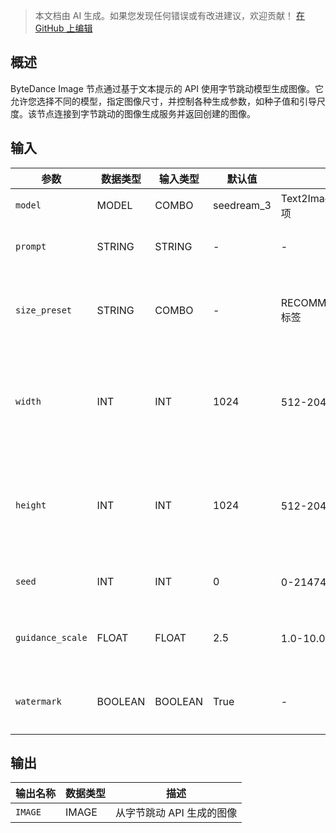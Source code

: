 > 本文档由 AI 生成。如果您发现任何错误或有改进建议，欢迎贡献！ [在 GitHub 上编辑](https://github.com/Comfy-Org/embedded-docs/blob/main/comfyui_embedded_docs/docs/ByteDanceImageNode/zh.md)

## 概述

ByteDance Image 节点通过基于文本提示的 API 使用字节跳动模型生成图像。它允许您选择不同的模型，指定图像尺寸，并控制各种生成参数，如种子值和引导尺度。该节点连接到字节跳动的图像生成服务并返回创建的图像。

## 输入

| 参数 | 数据类型 | 输入类型 | 默认值 | 范围 | 描述 |
|-----------|-----------|------------|---------|-------|-------------|
| `model` | MODEL | COMBO | seedream_3 | Text2ImageModelName 选项 | 模型名称 |
| `prompt` | STRING | STRING | - | - | 用于生成图像的文本提示 |
| `size_preset` | STRING | COMBO | - | RECOMMENDED_PRESETS 标签 | 选择推荐尺寸。选择 Custom 以使用下方的宽度和高度 |
| `width` | INT | INT | 1024 | 512-2048（步长 64） | 图像的自定义宽度。仅当 `size_preset` 设置为 `Custom` 时生效 |
| `height` | INT | INT | 1024 | 512-2048（步长 64） | 图像的自定义高度。仅当 `size_preset` 设置为 `Custom` 时生效 |
| `seed` | INT | INT | 0 | 0-2147483647（步长 1） | 用于生成的种子值（可选） |
| `guidance_scale` | FLOAT | FLOAT | 2.5 | 1.0-10.0（步长 0.01） | 值越高，图像越紧密遵循提示（可选） |
| `watermark` | BOOLEAN | BOOLEAN | True | - | 是否在图像上添加"AI 生成"水印（可选） |

## 输出

| 输出名称 | 数据类型 | 描述 |
|-------------|-----------|-------------|
| `IMAGE` | IMAGE | 从字节跳动 API 生成的图像 |
